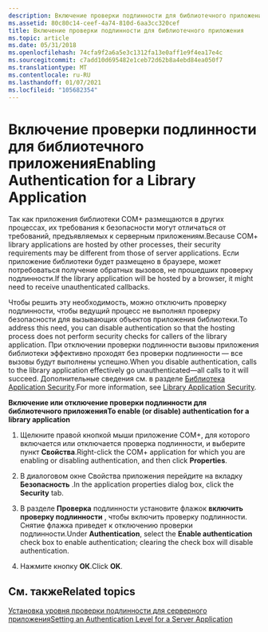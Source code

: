 ```yaml
---
description: Включение проверки подлинности для библиотечного приложения
ms.assetid: 80c80c14-ceef-4a74-810d-6aa3cc320cef
title: Включение проверки подлинности для библиотечного приложения
ms.topic: article
ms.date: 05/31/2018
ms.openlocfilehash: 74cfa9f2a6a5e3c1312fa13e0aff1e9f4ea17e4c
ms.sourcegitcommit: c7add10d695482e1ceb72d62b8a4ebd84ea050f7
ms.translationtype: MT
ms.contentlocale: ru-RU
ms.lasthandoff: 01/07/2021
ms.locfileid: "105682354"
---
```

# <a name="enabling-authentication-for-a-library-application"></a><span data-ttu-id="f7580-103">Включение проверки подлинности для библиотечного приложения</span><span class="sxs-lookup"><span data-stu-id="f7580-103">Enabling Authentication for a Library Application</span></span>

<span data-ttu-id="f7580-104">Так как приложения библиотеки COM+ размещаются в других процессах, их требования к безопасности могут отличаться от требований, предъявляемых к серверным приложениям.</span><span class="sxs-lookup"><span data-stu-id="f7580-104">Because COM+ library applications are hosted by other processes, their security requirements may be different from those of server applications.</span></span> <span data-ttu-id="f7580-105">Если приложение библиотеки будет размещено в браузере, может потребоваться получение обратных вызовов, не прошедших проверку подлинности.</span><span class="sxs-lookup"><span data-stu-id="f7580-105">If the library application will be hosted by a browser, it might need to receive unauthenticated callbacks.</span></span>

<span data-ttu-id="f7580-106">Чтобы решить эту необходимость, можно отключить проверку подлинности, чтобы ведущий процесс не выполнял проверку безопасности для вызывающих объектов приложения библиотеки.</span><span class="sxs-lookup"><span data-stu-id="f7580-106">To address this need, you can disable authentication so that the hosting process does not perform security checks for callers of the library application.</span></span> <span data-ttu-id="f7580-107">При отключении проверки подлинности вызовы приложения библиотеки эффективно проходят без проверки подлинности — все вызовы будут выполнены успешно.</span><span class="sxs-lookup"><span data-stu-id="f7580-107">When you disable authentication, calls to the library application effectively go unauthenticated—all calls to it will succeed.</span></span> <span data-ttu-id="f7580-108">Дополнительные сведения см. в разделе [Библиотека Application Security](library-application-security.md).</span><span class="sxs-lookup"><span data-stu-id="f7580-108">For more information, see [Library Application Security](library-application-security.md).</span></span>

<span data-ttu-id="f7580-109">**Включение или отключение проверки подлинности для библиотечного приложения**</span><span class="sxs-lookup"><span data-stu-id="f7580-109">**To enable (or disable) authentication for a library application**</span></span>

1.  <span data-ttu-id="f7580-110">Щелкните правой кнопкой мыши приложение COM+, для которого включается или отключается проверка подлинности, и выберите пункт **Свойства**.</span><span class="sxs-lookup"><span data-stu-id="f7580-110">Right-click the COM+ application for which you are enabling or disabling authentication, and then click **Properties**.</span></span>

2.  <span data-ttu-id="f7580-111">В диалоговом окне Свойства приложения перейдите на вкладку **Безопасность** .</span><span class="sxs-lookup"><span data-stu-id="f7580-111">In the application properties dialog box, click the **Security** tab.</span></span>

3.  <span data-ttu-id="f7580-112">В разделе **Проверка** подлинности установите флажок **включить проверку подлинности** , чтобы включить проверку подлинности. Снятие флажка приведет к отключению проверки подлинности.</span><span class="sxs-lookup"><span data-stu-id="f7580-112">Under **Authentication**, select the **Enable authentication** check box to enable authentication; clearing the check box will disable authentication.</span></span>

4.  <span data-ttu-id="f7580-113">Нажмите кнопку **ОК**.</span><span class="sxs-lookup"><span data-stu-id="f7580-113">Click **OK**.</span></span>

## <a name="related-topics"></a><span data-ttu-id="f7580-114">См. также</span><span class="sxs-lookup"><span data-stu-id="f7580-114">Related topics</span></span>

<dl> <dt>

[<span data-ttu-id="f7580-115">Установка уровня проверки подлинности для серверного приложения</span><span class="sxs-lookup"><span data-stu-id="f7580-115">Setting an Authentication Level for a Server Application</span></span>](setting-an-authentication-level-for-a-server-application.md)
</dt> </dl>

 

 



